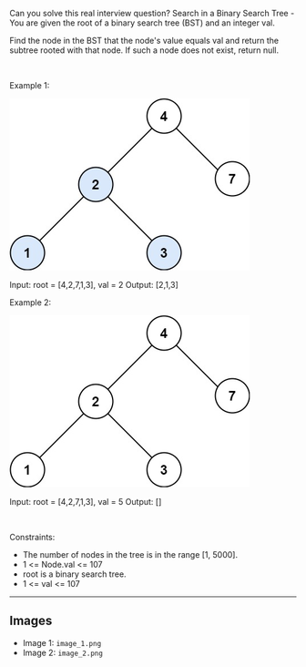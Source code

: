 Can you solve this real interview question? Search in a Binary Search Tree - You are given the root of a binary search tree (BST) and an integer val.

Find the node in the BST that the node's value equals val and return the subtree rooted with that node. If such a node does not exist, return null.

 

Example 1:

![Example 1](./image_1.png)


Input: root = [4,2,7,1,3], val = 2
Output: [2,1,3]


Example 2:

![Example 2](./image_2.png)


Input: root = [4,2,7,1,3], val = 5
Output: []


 

Constraints:

 * The number of nodes in the tree is in the range [1, 5000].
 * 1 <= Node.val <= 107
 * root is a binary search tree.
 * 1 <= val <= 107

---

## Images

- Image 1: `image_1.png`
- Image 2: `image_2.png`
